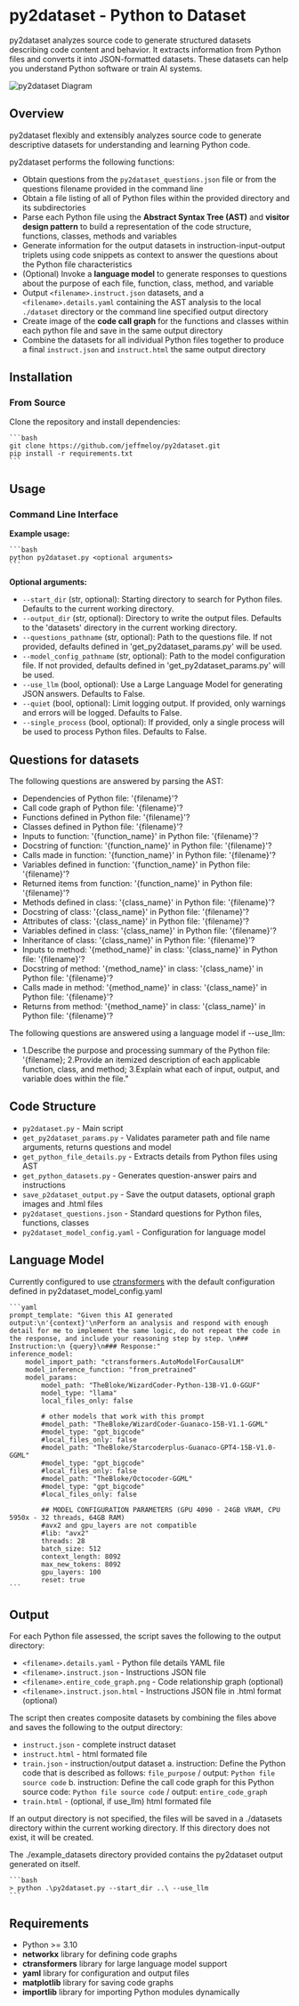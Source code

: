 # py2dataset - Python to Dataset

py2dataset analyzes source code to generate structured datasets describing code content and behavior. It extracts information from Python files and converts it into JSON-formatted datasets. These datasets can help you understand Python software or train AI systems.

![py2dataset Diagram](py2dataset.png)

## Overview

py2dataset flexibly and extensibly analyzes source code to generate descriptive datasets for understanding and learning Python code.

py2dataset performs the following functions:

- Obtain questions from the `py2dataset_questions.json` file or from the questions filename provided in the command line
- Obtain a file listing of all of Python files within the provided directory and its subdirectories
- Parse each Python file using the **Abstract Syntax Tree (AST)** and **visitor design pattern** to build a representation of the code structure, functions, classes, methods and variables
- Generate information for the output datasets in instruction-input-output triplets using code snippets as context to answer the questions about the Python file characteristics
- (Optional) Invoke a **language model** to generate responses to questions about the purpose of each file, function, class, method, and variable
- Output `<filename>.instruct.json` datasets, and a `<filename>.details.yaml` containing the AST analysis to the local `./dataset` directory or the command line specified output directory 
- Create image of the **code call graph** for the functions and classes within each python file and save in the same output directory
- Combine the datasets for all individual Python files together to produce a final `instruct.json` and `instruct.html` the same output directory

## Installation 

### From Source

Clone the repository and install dependencies:

    ```bash
    git clone https://github.com/jeffmeloy/py2dataset.git
    pip install -r requirements.txt 
    ```

## Usage

### Command Line Interface

**Example usage:**
    
    ```bash
    python py2dataset.py <optional arguments>
    ```

**Optional arguments:**
- `--start_dir` (str, optional): Starting directory to search for Python files. Defaults to the current working directory.
- `--output_dir` (str, optional): Directory to write the output files. Defaults to the 'datasets' directory in the current working directory.
- `--questions_pathname` (str, optional): Path to the questions file. If not provided, defaults defined in 'get_py2dataset_params.py' will be used.
- `--model_config_pathname` (str, optional): Path to the model configuration file. If not provided, defaults defined in 'get_py2dataset_params.py' will be used.
- `--use_llm` (bool, optional): Use a Large Language Model for generating JSON answers. Defaults to False.
- `--quiet` (bool, optional): Limit logging output. If provided, only warnings and errors will be logged. Defaults to False.
- `--single_process` (bool, optional): If provided, only a single process will be used to process Python files. Defaults to False.

## Questions for datasets

The following questions are answered by parsing the AST:
- Dependencies of Python file: '{filename}'?
- Call code graph of Python file: '{filename}'?
- Functions defined in Python file: '{filename}'?
- Classes defined in Python file: '{filename}'?
- Inputs to function: '{function_name}' in Python file: '{filename}'?
- Docstring of function: '{function_name}' in Python file: '{filename}'?
- Calls made in function: '{function_name}' in Python file: '{filename}'?
- Variables defined in function: '{function_name}' in Python file: '{filename}'?
- Returned items from function: '{function_name}' in Python file: '{filename}'?
- Methods defined in class: '{class_name}' in Python file: '{filename}'?
- Docstring of class: '{class_name}' in Python file: '{filename}'?
- Attributes of class: '{class_name}' in Python file: '{filename}'?
- Variables defined in class: '{class_name}' in Python file: '{filename}'?
- Inheritance of class: '{class_name}' in Python file: '{filename}'?
- Inputs to method: '{method_name}' in class: '{class_name}' in Python file: '{filename}'?
- Docstring of method: '{method_name}' in class: '{class_name}' in Python file: '{filename}'?
- Calls made in method: '{method_name}' in class: '{class_name}' in Python file: '{filename}'?
- Returns from method: '{method_name}' in class: '{class_name}' in Python file: '{filename}'?

The following questions are answered using a language model if --use_llm: 
- 1.Describe the purpose and processing summary of the Python file: '{filename}; 2.Provide an itemized description of each applicable function, class, and method; 3.Explain what each of input, output, and variable does within the file."

## Code Structure

- `py2dataset.py` - Main script
- `get_py2dataset_params.py` - Validates parameter path and file name arguments, returns questions and model
- `get_python_file_details.py` - Extracts details from Python files using AST
- `get_python_datasets.py` - Generates question-answer pairs and instructions
- `save_p2dataset_output.py` - Save the output datasets, optional graph images and .html files 
- `py2dataset_questions.json` - Standard questions for Python files, functions, classes
- `py2dataset_model_config.yaml` - Configuration for language model
    
## Language Model 

Currently configured to use [ctransformers](https://github.com/marella/ctransformers) with the default configuration defined in py2dataset_model_config.yaml

    ```yaml
    prompt_template: "Given this AI generated output:\n'{context}'\nPerform an analysis and respond with enough detail for me to implement the same logic, do not repeat the code in the response, and include your reasoning step by step. \n### Instruction:\n {query}\n### Response:"
    inference_model:
        model_import_path: "ctransformers.AutoModelForCausalLM"
        model_inference_function: "from_pretrained"
        model_params:
            model_path: "TheBloke/WizardCoder-Python-13B-V1.0-GGUF"
            model_type: "llama"
            local_files_only: false
            
            # other models that work with this prompt
            #model_path: "TheBloke/WizardCoder-Guanaco-15B-V1.1-GGML"
            #model_type: "gpt_bigcode"
            #local_files_only: false
            #model_path: "TheBloke/Starcoderplus-Guanaco-GPT4-15B-V1.0-GGML"
            #model_type: "gpt_bigcode"
            #local_files_only: false
            #model_path: "TheBloke/Octocoder-GGML"
            #model_type: "gpt_bigcode"
            #local_files_only: false  

            ## MODEL CONFIGURATION PARAMETERS (GPU 4090 - 24GB VRAM, CPU 5950x - 32 threads, 64GB RAM)
            #avx2 and gpu_layers are not compatible 
            #lib: "avx2"
            threads: 28
            batch_size: 512
            context_length: 8092
            max_new_tokens: 8092
            gpu_layers: 100
            reset: true
    ```

## Output

For each Python file assessed, the script saves the following to the output directory:

- `<filename>.details.yaml` - Python file details YAML file
- `<filename>.instruct.json` - Instructions JSON file
- `<filename>.entire_code_graph.png` - Code relationship graph (optional)
- `<filename>.instruct.json.html` - Instructions JSON file in .html format (optional)

The script then creates composite datasets by combining the files above and saves the following to the output directory:

- `instruct.json` - complete instruct dataset
- `instruct.html` - html formated file
- `train.json` - instruction/output dataset
                 a. instruction: Define the Python code that is described as follows: `file_purpose` / output: `Python file source code`
                 b. instruction: Define the call code graph for this Python source code: `Python file source code` / output: `entire_code_graph` 
- `train.html` - (optional, if use_llm) html formated file

If an output directory is not specified, the files will be saved in a ./datasets directory within the current working directory. If this directory does not exist, it will be created.

The ./example_datasets directory provided contains the py2dataset output generated on itself. 
    
    ```bash
    > python .\py2dataset.py --start_dir ..\ --use_llm
    ```
## Requirements

- Python >= 3.10
- **networkx** library for defining code graphs
- **ctransformers** library for large language model support
- **yaml** library for configuration and output files
- **matplotlib** library for saving code graphs
- **importlib** library for importing Python modules dynamically